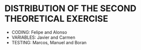 # DISTRIBUTION OF THE SECOND THEORETICAL EXERCISE
* CODING: Felipe and Alonso
* VARIABLES: Javier and Carmen
* TESTING: Marcos, Manuel and Boran
